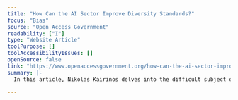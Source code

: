 ```yaml
---
title: "How Can the AI Sector Improve Diversity Standards?"
focus: "Bias"
source: "Open Access Government"
readability: ["I"]
type: "Website Article"
toolPurpose: []
toolAccessibilityIssues: []
openSource: false
link: "https://www.openaccessgovernment.org/how-can-the-ai-sector-improve-diversity-standards/100334/"
summary: |-
  In this article, Nikolas Kairinos delves into the difficult subject of diversity standards in the AI space and highlights the importance of transparency.

---
```


